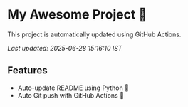 # My Awesome Project 🚀

This project is automatically updated using GitHub Actions.

_Last updated: 2025-06-28 15:16:10 IST_

## Features
- Auto-update README using Python 🐍
- Auto Git push with GitHub Actions 🤖
